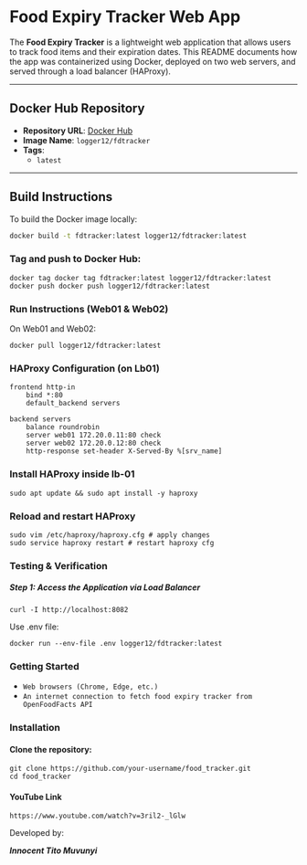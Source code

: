 # Food Expiry Tracker Web App

The **Food Expiry Tracker** is a lightweight web application that allows users to track food items and their expiration dates. 
This README documents how the app was containerized using Docker, deployed on two web servers, and served through a load balancer (HAProxy).

---

## Docker Hub Repository

- **Repository URL**: [Docker Hub](https://hub.docker.com/repository/docker/logger12/fdtracker/general)
- **Image Name**: `logger12/fdtracker`
- **Tags**:
  - `latest`

---

## Build Instructions

To build the Docker image locally:

```bash
docker build -t fdtracker:latest logger12/fdtracker:latest
```
### Tag and push to Docker Hub:
```
docker tag docker tag fdtracker:latest logger12/fdtracker:latest
docker push docker push logger12/fdtracker:latest
```
### Run Instructions (Web01 & Web02)
On Web01 and Web02:
```
docker pull logger12/fdtracker:latest
```
### HAProxy Configuration (on Lb01)
```
frontend http-in
    bind *:80
    default_backend servers

backend servers
    balance roundrobin
    server web01 172.20.0.11:80 check
    server web02 172.20.0.12:80 check
    http-response set-header X-Served-By %[srv_name]
```
### Install HAProxy inside lb-01
```
sudo apt update && sudo apt install -y haproxy
```
### Reload and restart HAProxy
```
sudo vim /etc/haproxy/haproxy.cfg # apply changes
sudo service haproxy restart # restart haproxy cfg
```
### Testing & Verification
##### Step 1: Access the Application via Load Balancer
```
curl -I http://localhost:8082
```

Use .env file:
```
docker run --env-file .env logger12/fdtracker:latest
```
### Getting Started

- `Web browsers (Chrome, Edge, etc.)`
- `An internet connection to fetch food expiry tracker from OpenFoodFacts API`

### Installation
#### Clone the repository:
```
git clone https://github.com/your-username/food_tracker.git
cd food_tracker
```
#### YouTube Link
```
https://www.youtube.com/watch?v=3ril2-_lGlw
```
Developed by:

***Innocent Tito Muvunyi***
